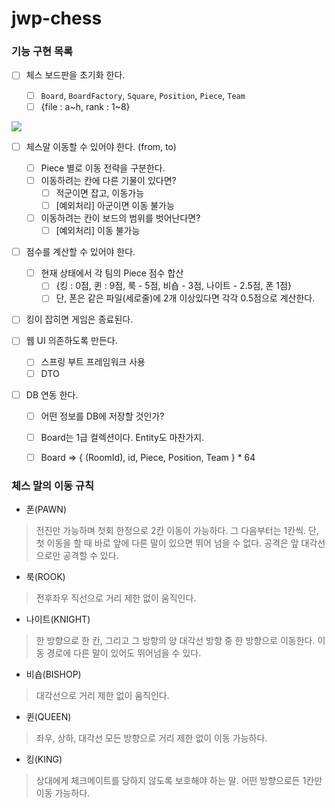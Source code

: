 # jwp-chess 

### 기능 구현 목록

- [ ] 체스 보드판을 초기화 한다.

  - [ ] `Board`, `BoardFactory`, `Square`, `Position`, `Piece`, `Team`
  - [ ] {file : a~h, rank : 1~8}

![](https://images.velog.io/images/ljinsk3/post/2b927313-79bd-44d6-b102-0a91599eef0f/image.png)

- [ ] 체스말 이동할 수 있어야 한다. (from, to)

  - [ ] Piece 별로 이동 전략을 구분한다.
  - [ ] 이동하려는 칸에 다른 기물이 있다면?
    - [ ] 적군이면 잡고, 이동가능 
    - [ ] [예외처리] 아군이면 이동 불가능
  - [ ] 이동하려는 칸이 보드의 범위를 벗어난다면?
    - [ ] [예외처리] 이동 불가능

- [ ] 점수를 계산할 수 있어야 한다.

  - [ ] 현재 상태에서 각 팀의 Piece 점수 합산
    - [ ] {킹 : 0점, 퀸 : 9점, 룩 - 5점, 비숍 - 3점, 나이트 - 2.5점, 폰 1점}
    - [ ] 단, 폰은 같은 파일(세로줄)에 2개 이상있다면 각각 0.5점으로 계산한다. 

- [ ] 킹이 잡히면 게임은 종료된다.

- [ ] 웹 UI 의존하도록 만든다.

  - [ ] 스프링 부트 프레임워크 사용
  - [ ] DTO

- [ ] DB 연동 한다.

  - [ ] 어떤 정보를 DB에 저장할 것인가?
  - [ ] Board는 1급 컬렉션이다. Entity도 마찬가지.
  - [ ] Board => { (RoomId), id, Piece, Position, Team }  * 64



### 체스 말의 이동 규칙

- 폰(PAWN)

> 전진만 가능하며 첫회 한정으로 2칸 이동이 가능하다. 그 다음부터는 1칸씩. 단, 첫 이동을 할 때 바로 앞에 다른 말이 있으면 뛰어 넘을 수 없다. 공격은 앞 대각선으로만 공격할 수 있다.

- 룩(ROOK)

> 전후좌우 직선으로 거리 제한 없이 움직인다.

- 나이트(KNIGHT)

> 한 방향으로 한 칸, 그리고 그 방향의 양 대각선 방향 중 한 방향으로 이동한다. 이동 경로에 다른 말이 있어도 뛰어넘을 수 있다.

- 비숍(BISHOP)

> 대각선으로 거리 제한 없이 움직인다.

- 퀸(QUEEN)

> 좌우, 상하, 대각선 모든 방향으로 거리 제한 없이 이동 가능하다.

- 킹(KING)

> 상대에게 체크메이트를 당하지 않도록 보호해야 하는 말. 어떤 방향으로든 1칸만 이동 가능하다.